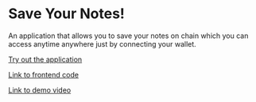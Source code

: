 # Save Your Notes!

An application that allows you to save your notes on chain which you can access anytime anywhere just by connecting your wallet.

[Try out the application](https://yournotes.vercel.app)

[Link to frontend code](https://github.com/singhalkarun/yournotes-frontend)

[Link to demo video](https://www.youtube.com/watch?v=uO_oOWPNzGc)
